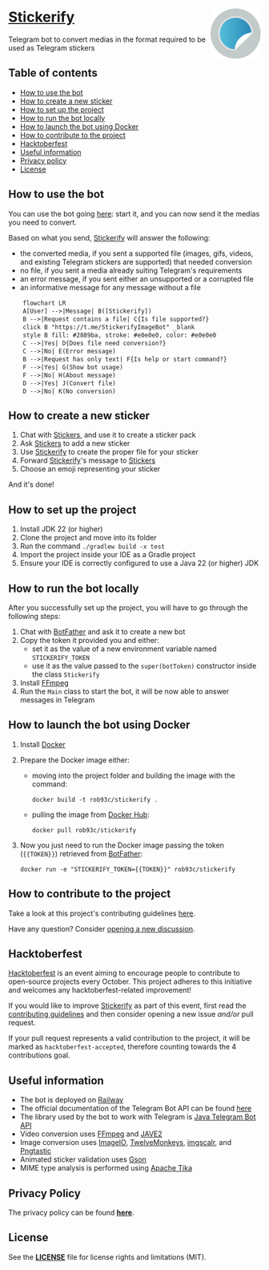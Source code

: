 # <img src="assets/stickerify.svg" alt="Stickerify Logo" align="right" width="100">[Stickerify](https://t.me/StickerifyImageBot)

Telegram bot to convert medias in the format required to be used as Telegram stickers

## Table of contents

* [How to use the bot](#how-to-use-the-bot)
* [How to create a new sticker](#how-to-create-a-new-sticker)
* [How to set up the project](#how-to-set-up-the-project)
* [How to run the bot locally](#how-to-run-the-bot-locally)
* [How to launch the bot using Docker](#how-to-launch-the-bot-using-docker)
* [How to contribute to the project](#how-to-contribute-to-the-project)
* [Hacktoberfest](#hacktoberfest)
* [Useful information](#useful-information)
* [Privacy policy](#privacy-policy)
* [License](#license)

## How to use the bot

You can use the bot going [here](https://t.me/StickerifyImageBot): start it, and you can now send it the medias you need
to convert.

Based on what you send, [Stickerify](https://t.me/StickerifyImageBot) will answer the following:

* the converted media, if you sent a supported file (images, gifs, videos, and existing Telegram stickers are supported)
  that needed conversion
* no file, if you sent a media already suiting Telegram's requirements
* an error message, if you sent either an unsupported or a corrupted file
* an informative message for any message without a file

```mermaid
    flowchart LR
    A[User] -->|Message| B([Stickerify])
    B -->|Request contains a file| C{Is file supported?}
    click B "https://t.me/StickerifyImageBot" _blank
    style B fill: #2889ba, stroke: #e0e0e0, color: #e0e0e0
    C -->|Yes| D{Does file need conversion?}
    C -->|No| E(Error message)
    B -->|Request has only text| F{Is help or start command?}
    F -->|Yes| G(Show bot usage)
    F -->|No| H(About message)
    D -->|Yes| J(Convert file)
    D -->|No| K(No conversion)
```

## How to create a new sticker

1. Chat with [Stickers](https://t.me/Stickers), and use it to create a sticker pack
2. Ask [Stickers](https://t.me/Stickers) to add a new sticker
3. Use [Stickerify](https://t.me/StickerifyImageBot) to create the proper file for your sticker
4. Forward [Stickerify](https://t.me/StickerifyImageBot)'s message to [Stickers](https://t.me/Stickers)
5. Choose an emoji representing your sticker

And it's done!

## How to set up the project

1. Install JDK 22 (or higher)
2. Clone the project and move into its folder
3. Run the command `./gradlew build -x test`
4. Import the project inside your IDE as a Gradle project
5. Ensure your IDE is correctly configured to use a Java 22 (or higher) JDK

## How to run the bot locally

After you successfully set up the project, you will have to go through the following steps:

1. Chat with [BotFather](https://t.me/BotFather) and ask it to create a new bot
2. Copy the token it provided you and either:
    * set it as the value of a new environment variable named `STICKERIFY_TOKEN`
    * use it as the value passed to the `super(botToken)` constructor inside the class `Stickerify`
3. Install [FFmpeg](https://ffmpeg.org/download.html)
4. Run the `Main` class to start the bot, it will be now able to answer messages in Telegram

## How to launch the bot using Docker

1. Install [Docker](https://docs.docker.com/get-docker/)
2. Prepare the Docker image either:
    * moving into the project folder and building the image with the command:

       ```shell
       docker build -t rob93c/stickerify .
       ```

    * pulling the image from [Docker Hub](https://hub.docker.com/):

       ```shell
       docker pull rob93c/stickerify
       ```

3. Now you just need to run the Docker image passing the token (`{{TOKEN}}`) retrieved
   from [BotFather](https://t.me/BotFather):

   ```shell
   docker run -e "STICKERIFY_TOKEN={{TOKEN}}" rob93c/stickerify
   ```

## How to contribute to the project

Take a look at this project's contributing guidelines [here](CONTRIBUTING.md).

Have any question? Consider [opening a new discussion](https://github.com/Stickerifier/Stickerify/discussions/new).

## Hacktoberfest

[Hacktoberfest](https://hacktoberfest.com/) is an event aiming to encourage people to contribute to open-source projects
every October.
This project adheres to this initiative and welcomes any hacktoberfest-related improvement!

If you would like to improve [Stickerify](https://t.me/StickerifyImageBot) as part of this event, first read
the [contributing guidelines](CONTRIBUTING.md) and then consider opening a new issue _and/or_ pull request.

If your pull request represents a valid contribution to the project, it will be marked as `hacktoberfest-accepted`,
therefore counting towards the 4 contributions goal.

## Useful information

* The bot is deployed on [Railway](https://railway.app?referralCode=rob)
* The official documentation of the Telegram Bot API can be found [here](https://core.telegram.org/bots)
* The library used by the bot to work with Telegram is [Java Telegram Bot API](https://github.com/pengrad/java-telegram-bot-api)
* Video conversion uses [FFmpeg](https://ffmpeg.org/) and [JAVE2](https://github.com/a-schild/jave2)
* Image conversion uses [ImageIO](https://docs.oracle.com/en/java/javase/20/docs/api/java.desktop/javax/imageio/ImageIO.html), [TwelveMonkeys](https://github.com/haraldk/TwelveMonkeys), [imgscalr](https://github.com/rkalla/imgscalr), and [Pngtastic](https://github.com/depsypher/pngtastic)
* Animated sticker validation uses [Gson](https://github.com/google/gson)
* MIME type analysis is performed using [Apache Tika](https://tika.apache.org/)

## Privacy Policy

The privacy policy can be found [**here**](PRIVACY_POLICY.md).

## License

See the [**LICENSE**](LICENSE) file for license rights and limitations (MIT).
